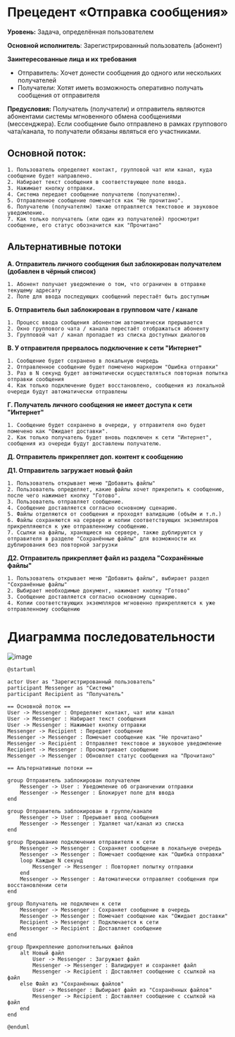 # Прецедент «Отправка сообщения»
**Уровень:** Задача, определённая пользователем

**Основной исполнитель**: Зарегистрированный пользователь (абонент)

**Заинтересованные лица и их требования**
- Отправитель: Хочет донести сообщения до одного или нескольких получателей
- Получатели: Хотят иметь возможность оперативно получать сообщения от отправителя

**Предусловия:** Получатель (получатели) и отправитель являются абонентами системы мгновенного обмена сообщениями (мессенджера). Если сообщение было отправлено в рамках группового чата/канала, то получатели обязаны являться его участниками.

## **Основной поток**:
```
1. Пользователь определяет контакт, групповой чат или канал, куда сообщение будет направлено.
2. Набирает текст сообщения в соответствующее поле ввода.
3. Нажимает кнопку отправки.
4. Система передает сообщение получателю (получателям).
5. Отправленное сообщение помечается как "Не прочитано".
6. Получателю (получателям) также отправляется текстовое и звуковое уведомление.
7. Как только получатель (или один из получателей) просмотрит сообщение, его статус обозначится как "Прочитано"
```
## **Альтернативные потоки**

**А. Отправитель личного сообщения был заблокирован получателем (добавлен в чёрный список)**
```
1. Абонент получает уведомление о том, что ограничен в отправке текущему адресату
2. Поле для ввода последующих сообщений перестаёт быть доступным
```
    
**Б. Отправитель был заблокирован в групповом чате / канале**
```
1. Процесс ввода сообщения абонентом автоматически прерывается
2. Окно группового чата / канала перестаёт отображаться абоненту
3. Групповой чат / канал пропадает из списка доступных диалогов
```

**В. У отправителя прервалось подключение к сети "Интернет"**
```
1. Сообщение будет сохранено в локальную очередь
2. Отправленное сообщение будет помечено маркером "Ошибка отправки"
3. Раз в N секунд будет автоматически осуществляться повторная попытка отправки сообщения
4. Как только подключение будет восстановлено, сообщения из локальной очереди будут автоматически отправлены
```

**Г. Получатель личного сообщения не имеет доступа к сети "Интернет"**
```
1. Сообщение будет сохранено в очереди, у отправителя оно будет помечено как "Ожидает доставки".
2. Как только получатель будет вновь подключен к сети "Интернет", сообщения из очереди будут доставлены получателю.
```

**Д. Отправитель прикрепляет доп. контент к сообщению**

**Д1. Отправитель загружает новый файл**
```
1. Пользователь открывает меню "Добавить файлы"
2. Пользователь определяет, какие файлы хочет прикрепить к сообщению, после чего нажимает кнопку "Готово".
3. Пользователь отправляет сообщение.
4. Сообщение доставляется согласно основному сценарию.
5. Файлы отделяются от сообщения и проходят валидацию (объём и т.п.)
6. Файлы сохраняются на сервере и копии соответствующих экземпляров прикрепляеются к уже отправленному сообщению.
7. Ссылки на файлы, хранящиеся на сервере, также дублируются у отправителя в разделе "Сохранённые файлы" для возможности их дублирования без повторной загрузки
```

**Д2. Отправитель прикрепляет файл из раздела "Сохранённые файлы"**
```
1. Пользователь открывает меню "Добавить файлы", выбирает раздел "Сохранённые файлы"
2. Выбирает необходимые документ, нажимает кнопку "Готово"
3. Сообщение доставляется согласно основному сценарию.
4. Копии соответствующих экземпляров мгновенно прикрепляются к уже отправленному сообщению
```

# Диаграмма последовательности

![image](https://github.com/user-attachments/assets/4c3f63d9-c045-4f96-abd0-0fbddf91a67d)

```plantuml
@startuml

actor User as "Зарегистрированный пользователь"
participant Messenger as "Система"
participant Recipient as "Получатель"

== Основной поток ==
User -> Messenger : Определяет контакт, чат или канал
User -> Messenger : Набирает текст сообщения
User -> Messenger : Нажимает кнопку отправки
Messenger -> Recipient : Передает сообщение
Messenger -> Messenger : Помечает сообщение как "Не прочитано"
Messenger -> Recipient : Отправляет текстовое и звуковое уведомление
Recipient -> Messenger : Просматривает сообщение
Messenger -> Messenger : Обновляет статус сообщения на "Прочитано"

== Альтернативные потоки ==

group Отправитель заблокирован получателем
    Messenger -> User : Уведомление об ограничении отправки
    Messenger -> Messenger : Блокирует поле для ввода
end

group Отправитель заблокирован в группе/канале
    Messenger -> User : Прерывает ввод сообщения
    Messenger -> Messenger : Удаляет чат/канал из списка
end

group Прерывание подключения отправителя к сети
    Messenger -> Messenger : Сохраняет сообщение в локальную очередь
    Messenger -> Messenger : Помечает сообщение как "Ошибка отправки"
    loop Каждые N секунд
        Messenger -> Messenger : Повторяет попытку отправки
    end
    Messenger -> Messenger : Автоматически отправляет сообщения при восстановлении сети
end

group Получатель не подключен к сети
    Messenger -> Messenger : Сохраняет сообщение в очередь
    Messenger -> Messenger : Помечает сообщение как "Ожидает доставки"
    Recipient -> Messenger : Подключается к сети
    Messenger -> Recipient : Доставляет сообщение
end

group Прикрепление дополнительных файлов
    alt Новый файл
        User -> Messenger : Загружает файл
        Messenger -> Messenger : Валидирует и сохраняет файл
        Messenger -> Recipient : Доставляет сообщение с ссылкой на файл
    else Файл из "Сохранённых файлов"
        User -> Messenger : Выбирает файл из "Сохранённых файлов"
        Messenger -> Recipient : Доставляет сообщение с ссылкой на файл
    end
end

@enduml
```
